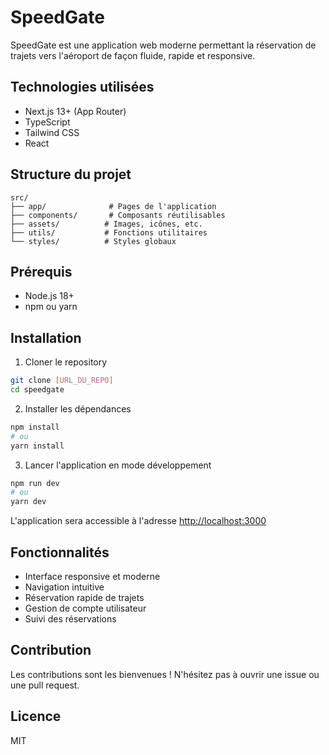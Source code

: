 # SpeedGate

SpeedGate est une application web moderne permettant la réservation de trajets vers l'aéroport de façon fluide, rapide et responsive.

## Technologies utilisées

- Next.js 13+ (App Router)
- TypeScript
- Tailwind CSS
- React

## Structure du projet

```
src/
├── app/              # Pages de l'application
├── components/       # Composants réutilisables
├── assets/          # Images, icônes, etc.
├── utils/           # Fonctions utilitaires
└── styles/          # Styles globaux
```

## Prérequis

- Node.js 18+ 
- npm ou yarn

## Installation

1. Cloner le repository
```bash
git clone [URL_DU_REPO]
cd speedgate
```

2. Installer les dépendances
```bash
npm install
# ou
yarn install
```

3. Lancer l'application en mode développement
```bash
npm run dev
# ou
yarn dev
```

L'application sera accessible à l'adresse [http://localhost:3000](http://localhost:3000)

## Fonctionnalités

- Interface responsive et moderne
- Navigation intuitive
- Réservation rapide de trajets
- Gestion de compte utilisateur
- Suivi des réservations

## Contribution

Les contributions sont les bienvenues ! N'hésitez pas à ouvrir une issue ou une pull request.

## Licence

MIT 